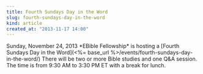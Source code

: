 ```yaml
---
title: Fourth Sundays Day in the Word
slug: fourth-sundays-day-in-the-word
kind: article
created_at: "2013-11-17 14:00"
---
```

<div itemscope itemtype="http://schema.org/Event" markdown="1">
<meta itemprop="name" content="<%= h :title %>">

<span itemprop="description">
Sunday, November 24, 2013 *EBible Fellowship* is hosting a 
[Fourth Sundays Day in the Word](<%= base_url %>/events/fourth-sundays-day-in-the-word/)
There will be two or more Bible studies and one Q&A session.  
The time is from 9:30 AM to 3:30 PM ET with a break for lunch.
</span>

<meta itemprop="startDate" content="2013-11-24T09:30-0500">
<meta itemprop="endDate" content="2013-11-24T15:30-0500">

</div>


